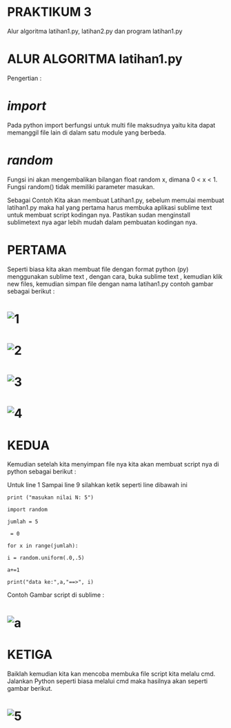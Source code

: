 # PRAKTIKUM 3
Alur algoritma latihan1.py, latihan2.py dan program latihan1.py

# ALUR ALGORITMA latihan1.py
Pengertian :
# *import*
Pada python import berfungsi untuk multi file maksudnya yaitu kita dapat memanggil file lain di dalam satu module yang berbeda.
# *random*
Fungsi ini akan mengembalikan bilangan float random x, dimana 0 < x < 1. Fungsi random() tidak memiliki parameter masukan.

Sebagai Contoh Kita akan membuat Latihan1.py, sebelum memulai membuat latihan1.py maka hal yang pertama harus membuka aplikasi sublime text untuk membuat script kodingan nya. Pastikan sudan menginstall sublimetext nya agar lebih mudah dalam pembuatan kodingan nya.

# PERTAMA
Seperti biasa kita akan membuat file dengan format python (py) menggunakan sublime text , dengan cara, buka sublime text , kemudian klik new files, kemudian simpan file dengan nama latihan1.py contoh gambar sebagai berikut :
# ![1](https://user-images.githubusercontent.com/46699723/52762406-09b3c400-304a-11e9-9d6b-24c32ad4ae6d.png)
# ![2](https://user-images.githubusercontent.com/46699723/52762407-0ae4f100-304a-11e9-9ac6-4ca45bfaf100.png)
# ![3](https://user-images.githubusercontent.com/46699723/52762409-0b7d8780-304a-11e9-9f60-0ad90db88c90.png)
# ![4](https://user-images.githubusercontent.com/46699723/52762411-0caeb480-304a-11e9-957f-2a79b8c749e6.png)

# KEDUA
Kemudian setelah kita menyimpan file nya kita akan membuat script nya di python sebagai berikut :

Untuk line 1 Sampai line 9 silahkan ketik seperti line dibawah ini

    print ("masukan nilai N: 5")

    import random

    jumlah = 5

     = 0

    for x in range(jumlah):

    i = random.uniform(.0,.5)

    a+=1

    print("data ke:",a,"==>", i)
Contoh Gambar script di sublime :
# ![a](https://user-images.githubusercontent.com/46699723/52762677-32888900-304b-11e9-8e20-092a5d3e6511.png)

# KETIGA
Baiklah kemudian kita kan mencoba membuka file script kita melalu cmd.
Jalankan Python seperti biasa melalui cmd maka hasilnya akan seperti gambar berikut.
# ![5](https://user-images.githubusercontent.com/46699723/52762943-4d0f3200-304c-11e9-9dbc-1dbd9fe82dbb.png)
